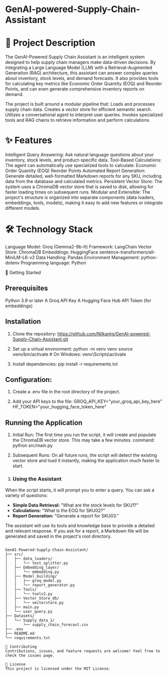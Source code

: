 # GenAI-powered-Supply-Chain-Assistant
<!-- Built a GenAI-powered supply chain assistant that integrates LLM-based conversational queries, demand forecasting, supplier risk evaluation, and automated document generation. Implemented using LangChain, ML models, and Streamlit. -->

# 📜 Project Description
The GenAI-Powered Supply Chain Assistant is an intelligent system designed to help supply chain managers make data-driven decisions. By integrating a Large Language Model (LLM) with a Retrieval-Augmented Generation (RAG) architecture, this assistant can answer complex queries about inventory, stock levels, and demand forecasts. It also provides tools for calculating key metrics like Economic Order Quantity (EOQ) and Reorder Points, and can even generate comprehensive inventory reports on demand.

The project is built around a modular pipeline that:
Loads and processes supply chain data.
Creates a vector store for efficient semantic search.
Utilizes a conversational agent to interpret user queries.
Invokes specialized tools and RAG chains to retrieve information and perform calculations.

# ✨ Features
Intelligent Query Answering: Ask natural language questions about your inventory, stock levels, and product-specific data.
Tool-Based Calculations: The agent can automatically use specialized tools to calculate:
Economic Order Quantity (EOQ)
Reorder Points
Automated Report Generation: Generate detailed, well-formatted Markdown reports for any SKU, including data from the database and calculated metrics.
Persistent Vector Store: The system uses a ChromaDB vector store that is saved to disk, allowing for faster loading times on subsequent runs.
Modular and Extensible: The project's structure is organized into separate components (data loaders, embeddings, tools, models), making it easy to add new features or integrate different models.

# 🛠️ Technology Stack
Language Model: Groq (Gemma2-9b-It)
Framework: LangChain
Vector Store: ChromaDB
Embeddings: HuggingFace sentence-transformers/all-MiniLM-L6-v2
Data Handling: Pandas
Environment Management: python-dotenv
Programming language: Python

🚀 Getting Started
## Prerequisites
Python 3.9 or later
A Groq API Key
A Hugging Face Hub API Token (for embeddings)

## Installation
1) Clone the repository:
https://github.com/Nilkantg/GenAI-powered-Supply-Chain-Assistant.git

2) Set up a virtual environment:
python -m venv venv
source venv/bin/activate  # On Windows: venv\Scripts\activate

3) Install dependencies:
pip install -r requirements.txt

## Configuration:
1) Create a .env file in the root directory of the project.

2) Add your API keys to the file:
GROQ_API_KEY="your_groq_api_key_here"
HF_TOKEN="your_hugging_face_token_here"

## Running the Application
1) Initial Run:
The first time you run the script, it will create and populate the ChromaDB vector store. This may take a few minutes.
command: python src/main.py

2) Subsequent Runs:
On all future runs, the script will detect the existing vector store and load it instantly, making the application much faster to start.

3) ### Using the Assistant

When the script starts, it will prompt you to enter a query. You can ask a variety of questions:
- **Simple Data Retrieval:** "What are the stock levels for SKU1?"
- **Calculations:** "What is the EOQ for SKU02?"
- **Report Generation:** "Generate a report for SKU03."

The assistant will use its tools and knowledge base to provide a detailed and relevant response. If you ask for a report, a Markdown file will be generated and saved in the project's root directory.

```📁 Project Structure

GenAI-Powered-Supply-Chain-Assistant/
├── src/
│   ├── data_loaders/
│   │   └── text_splitter.py
│   ├── Embedding_layer/
│   │   └── embedding.py
│   ├── Model_building/
│   │   ├── groq_model.py
│   │   └── report_generator.py
│   ├── Tools/
│   │   └── tools2.py
│   ├── Vector_Store_db/
│   │   └── vectorstore.py
│   ├── main.py
│   └── user_query.py
├── Datasets/
│   └── Supply_data_1/
│       └── supply_chain_forecast.csv
├── .env
├── README.md
└── requirements.txt 

🤝 Contributing
Contributions, issues, and feature requests are welcome! Feel free to check the issues page.

📄 License
This project is licensed under the MIT License.